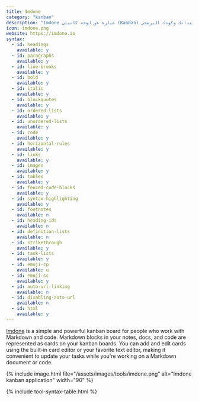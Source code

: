```yaml
---
title: Imdone
category: "kanban"
description: "Imdone عبارة عن لوحة كانبان (Kanban) قائمة على ماركداون، وتوجد في ملاحظاتك ومستنداتك وكودك البرمجي."
icon: imdone.png
website: https://imdone.io
syntax:
  - id: headings
    available: y
  - id: paragraphs
    available: y
  - id: line-breaks
    available: y
  - id: bold
    available: y
  - id: italic
    available: y
  - id: blockquotes
    available: y
  - id: ordered-lists
    available: y
  - id: unordered-lists
    available: y
  - id: code
    available: y
  - id: horizontal-rules
    available: y
  - id: links
    available: y
  - id: images
    available: y
  - id: tables
    available: y
  - id: fenced-code-blocks
    available: y
  - id: syntax-highlighting
    available: y
  - id: footnotes
    available: n
  - id: heading-ids
    available: n
  - id: definition-lists
    available: n
  - id: strikethrough
    available: y
  - id: task-lists
    available: y
  - id: emoji-cp
    available: u
  - id: emoji-sc
    available: y
  - id: auto-url-linking
    available: n
  - id: disabling-auto-url
    available: n
  - id: html
    available: y
---
```


[Imdone](https://imdone.io) is a simple and powerful kanban board for people who work with Markdown and code. Markdown blocks in your notes, docs, and code are represented as cards on your kanban boards. You can add and edit cards using the built-in card editor or your favorite text editor, making it convenient to update your tasks while you're working on a Markdown document or code.

{% include image.html file="/assets/images/tools/imdone.png" alt="Imdone kanban application" width="90" %}

{% include tool-syntax-table.html %}
